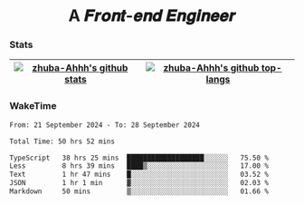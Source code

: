 <h1 align="center">A 𝑭𝒓𝒐𝒏𝒕-𝒆𝒏𝒅 𝑬𝒏𝒈𝒊𝒏𝒆𝒆𝒓</h1>

### Stats

| <a href="https://github.com/zhuba-Ahhh"><img align="center" src="https://github-readme-stats.vercel.app/api?username=zhuba-Ahhh&hide_title=true&hide_border=true&show_icons=trueline_height=21&text_color=000&icon_color=000&bg_color=0,ea6161,ffc64d,fffc4d,52fa5a&theme=graywhite" alt="zhuba-Ahhh's github stats" /> </a> | <a href="https://github.com/zhuba-Ahhh"><img align="center" src="https://github-readme-stats.vercel.app/api/top-langs/?username=zhuba-Ahhh&hide_title=true&hide_border=true&layout=compact&hide_border=true&show_icons=trueline_height=40&text_color=000&icon_color=000&bg_color=0,ea6161,ffc64d,fffc4d,52fa5a&theme=graywhite&langs_count=6" alt="zhuba-Ahhh's github top-langs"/> </a> |
| ------------- | ------------- |

### WakeTime

<!--START_SECTION:waka-->

```txt
From: 21 September 2024 - To: 28 September 2024

Total Time: 50 hrs 52 mins

TypeScript   38 hrs 25 mins  ███████████████████░░░░░░   75.50 %
Less         8 hrs 39 mins   ████▒░░░░░░░░░░░░░░░░░░░░   17.00 %
Text         1 hr 47 mins    █░░░░░░░░░░░░░░░░░░░░░░░░   03.52 %
JSON         1 hr 1 min      ▓░░░░░░░░░░░░░░░░░░░░░░░░   02.03 %
Markdown     50 mins         ▒░░░░░░░░░░░░░░░░░░░░░░░░   01.66 %
```

<!--END_SECTION:waka-->
